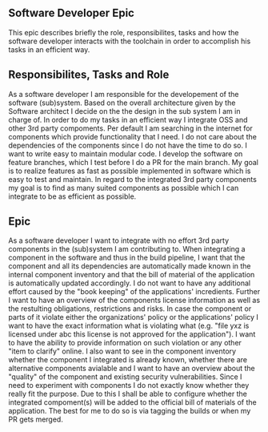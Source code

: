 ## Software Developer Epic
This epic describes briefly the role, responsibilites, tasks and how the software developer interacts with the toolchain in order to accomplish his tasks in an efficient way.

## Responsibilites, Tasks and Role
As a software developer I am responsible for the developement of the software (sub)system. Based on the overall architecture given by the Software architect I decide on the the design in the sub system I am in charge of. In order to do my tasks in an efficient way I integrate OSS and other 3rd party compoments. Per default I am searching in the internet for components which provide functionality that I need. I do not care about the dependencies of the components since I do not have the time to do so. I want to write easy to maintain modular code. I develop the software on feature branches, which I test before I do a PR for the main branch. 
My goal is to realize features as fast as possible implemented in software which is easy to test and maintain. In regard to the integrated 3rd party components my goal is to find as many suited components as possible which I can integrate to be as efficient as possible.

## Epic
As a software developer I want to integrate with no effort 3rd party components in the (sub)system I am contributing to. When integrating a component in the software and thus in the build pipeline, I want that the component and all its dependencies are automatically made known in the internal component inventory and that the bill of material of the application is automatically updated accordingly. I do not want to have any additional effort caused by the "book keeping" of the applications' incredients. Further I want to have an overview of the components license information as well as the restulting obligations, restrictions and risks. In case the component or parts of it violate either the organizations' policy or the applications' policy I want to have the exact information what is violating what (e.g. "file yxz is licensed under abc this license is not approved for the application"). I want to have the ability to provide information on such violation or any other "item to clarify" online. 
I also want to see in the component inventory whether the component I integrated is already known, whether there are alternative components avialable and I want to have an overview about the "quality" of the component and existing security vulnerabilities.
Since I need to experiment with components I do not exactly know whether they really fit the purpose. Due to this I shall be able to configure whether the integrated compoment(s) will be added to the official bill of materials of the application. The best for me to do so is via tagging the builds or when my PR gets merged.

